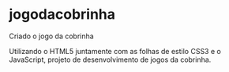 # jogodacobrinha
Criado o jogo da cobrinha

Utilizando o HTML5 juntamente com as folhas de estilo CSS3 e o JavaScript, projeto de desenvolvimento de jogos da cobrinha.

